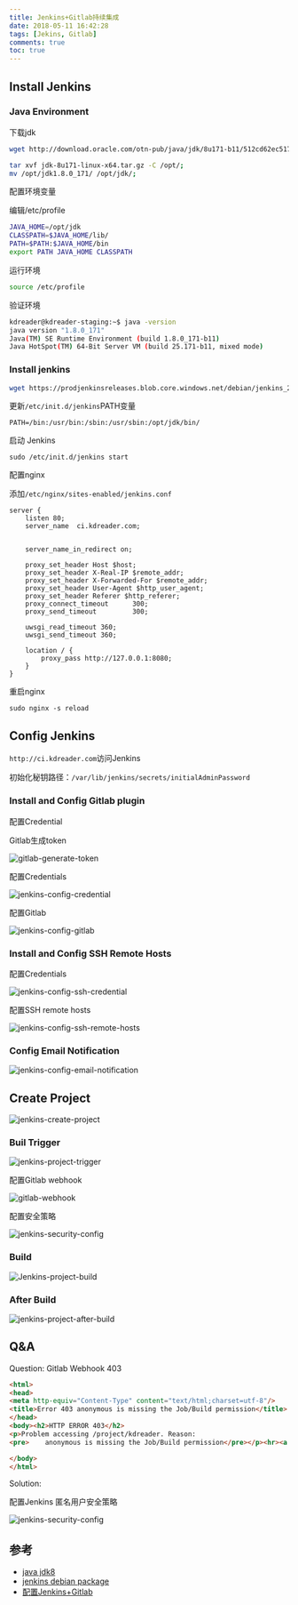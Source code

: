 ```yaml
---
title: Jenkins+Gitlab持续集成
date: 2018-05-11 16:42:28
tags: [Jekins, Gitlab]
comments: true
toc: true
---
```


## Install Jenkins

### Java Environment

下载jdk

```sh
wget http://download.oracle.com/otn-pub/java/jdk/8u171-b11/512cd62ec5174c3487ac17c61aaa89e8/jdk-8u171-linux-x64.tar.gz?AuthParam=1526090409_eeb74c2f68fe8539ce3cb2608695d850;

tar xvf jdk-8u171-linux-x64.tar.gz -C /opt/;
mv /opt/jdk1.8.0_171/ /opt/jdk/;
```

配置环境变量

编辑/etc/profile

```sh
JAVA_HOME=/opt/jdk
CLASSPATH=$JAVA_HOME/lib/
PATH=$PATH:$JAVA_HOME/bin
export PATH JAVA_HOME CLASSPATH
```

运行环境

```sh
source /etc/profile
```

验证环境

```sh
kdreader@kdreader-staging:~$ java -version
java version "1.8.0_171"
Java(TM) SE Runtime Environment (build 1.8.0_171-b11)
Java HotSpot(TM) 64-Bit Server VM (build 25.171-b11, mixed mode)
```

### Install jenkins

```sh
wget https://prodjenkinsreleases.blob.core.windows.net/debian/jenkins_2.121_all.deb; sudo  dpkg -i jenkins_2.121_all.deb;
```

更新`/etc/init.d/jenkins`PATH变量

```properties
PATH=/bin:/usr/bin:/sbin:/usr/sbin:/opt/jdk/bin/
```

启动 Jenkins

`sudo /etc/init.d/jenkins start`

配置nginx

添加`/etc/nginx/sites-enabled/jenkins.conf`

```nginx
server {
    listen 80;
    server_name  ci.kdreader.com;


    server_name_in_redirect on;

    proxy_set_header Host $host;
    proxy_set_header X-Real-IP $remote_addr;
    proxy_set_header X-Forwarded-For $remote_addr;
    proxy_set_header User-Agent $http_user_agent;
    proxy_set_header Referer $http_referer;
    proxy_connect_timeout      300;
    proxy_send_timeout         300;

    uwsgi_read_timeout 360;
    uwsgi_send_timeout 360;

    location / {
        proxy_pass http://127.0.0.1:8080;
    }
}
```

重启nginx

`sudo nginx -s reload`

## Config Jenkins

`http://ci.kdreader.com`访问Jenkins

初始化秘钥路径：`/var/lib/jenkins/secrets/initialAdminPassword`

### Install and Config Gitlab plugin

配置Credential

Gitlab生成token

![gitlab-generate-token](https://share-static.oss-cn-hangzhou.aliyuncs.com/mengyangyang.org/pictures/gitlab-generate-token.png)

配置Credentials

![jenkins-config-credential](https://share-static.oss-cn-hangzhou.aliyuncs.com/mengyangyang.org/pictures/jenkins-config-credential.png)

配置Gitlab

![jenkins-config-gitlab](https://share-static.oss-cn-hangzhou.aliyuncs.com/mengyangyang.org/pictures/jenkins-config-gitlab.png)

### Install and Config SSH Remote Hosts

配置Credentials

![jenkins-config-ssh-credential](https://share-static.oss-cn-hangzhou.aliyuncs.com/mengyangyang.org/pictures/jenkins-config-ssh-credential.png)

配置SSH remote hosts

![jenkins-config-ssh-remote-hosts](https://share-static.oss-cn-hangzhou.aliyuncs.com/mengyangyang.org/pictures/jenkins-config-ssh-remote-hosts.png)

### Config Email Notification

![jenkins-config-email-notification](https://share-static.oss-cn-hangzhou.aliyuncs.com/mengyangyang.org/pictures/jenkins-config-email-notification.png)

## Create Project

![jenkins-create-project](https://share-static.oss-cn-hangzhou.aliyuncs.com/mengyangyang.org/pictures/jenkins-create-project.png)

### Buil Trigger

![jenkins-project-trigger](https://share-static.oss-cn-hangzhou.aliyuncs.com/mengyangyang.org/pictures/jenkins-project-trigger.png)

配置Gitlab webhook

![gitlab-webhook](https://share-static.oss-cn-hangzhou.aliyuncs.com/mengyangyang.org/pictures/gitlab-webhook.png)

配置安全策略

![jenkins-security-config](https://share-static.oss-cn-hangzhou.aliyuncs.com/mengyangyang.org/pictures/jenkins-security-config.png)

### Build

![Jenkins-project-build](https://share-static.oss-cn-hangzhou.aliyuncs.com/mengyangyang.org/pictures/Jenkins-project-build.png)

### After Build

![jenkins-project-after-build](https://share-static.oss-cn-hangzhou.aliyuncs.com/mengyangyang.org/pictures/jenkins-project-after-build.png)

## Q&A

Question: Gitlab Webhook 403

```html
<html>
<head>
<meta http-equiv="Content-Type" content="text/html;charset=utf-8"/>
<title>Error 403 anonymous is missing the Job/Build permission</title>
</head>
<body><h2>HTTP ERROR 403</h2>
<p>Problem accessing /project/kdreader. Reason:
<pre>    anonymous is missing the Job/Build permission</pre></p><hr><a href="http://eclipse.org/jetty">Powered by Jetty:// 9.4.z-SNAPSHOT</a><hr/>

</body>
</html>
```

Solution:

配置Jenkins 匿名用户安全策略

![jenkins-security-config](https://share-static.oss-cn-hangzhou.aliyuncs.com/mengyangyang.org/pictures/jenkins-security-config.png)

## 参考

- [java jdk8](http://download.oracle.com/otn-pub/java/jdk/8u171-b11/512cd62ec5174c3487ac17c61aaa89e8/jdk-8u171-linux-x64.tar.gz?AuthParam=1526090409_eeb74c2f68fe8539ce3cb2608695d850)
- [jenkins debian package](https://pkg.jenkins.io/debian/)
- [配置Jenkins+Gitlab](https://blog.csdn.net/ruangong1203/article/details/73065410)